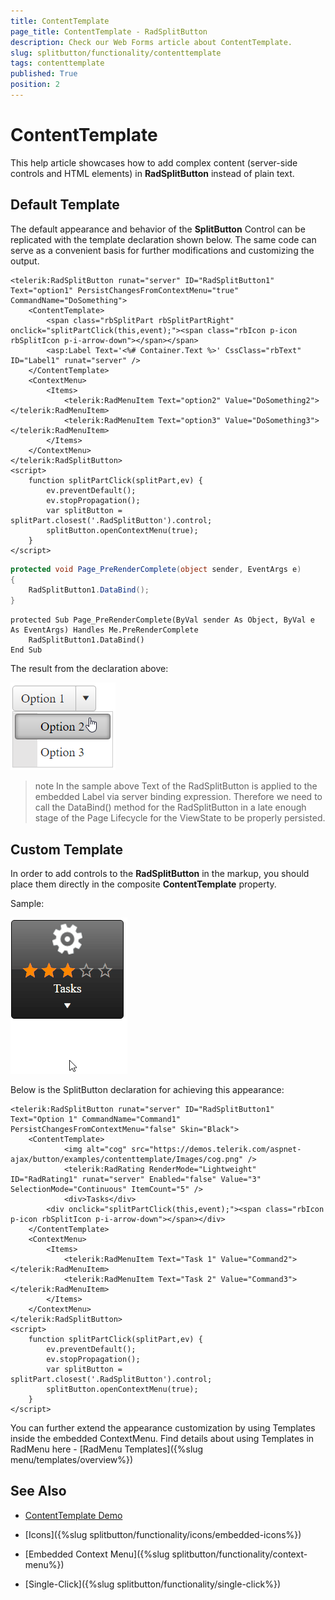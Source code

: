 ```yaml
---
title: ContentTemplate
page_title: ContentTemplate - RadSplitButton
description: Check our Web Forms article about ContentTemplate.
slug: splitbutton/functionality/contenttemplate
tags: contenttemplate
published: True
position: 2
---
```


# ContentTemplate

This help article showcases how to add complex content (server-side controls and HTML elements) in **RadSplitButton** instead of plain text.

## Default Template

The default appearance and behavior of the **SplitButton** Control can be replicated with the template declaration shown below. The same code can serve as a convenient basis for further modifications and customizing the output.

````ASPX
<telerik:RadSplitButton runat="server" ID="RadSplitButton1" Text="option1" PersistChangesFromContextMenu="true" CommandName="DoSomething">
    <ContentTemplate>
        <span class="rbSplitPart rbSplitPartRight" onclick="splitPartClick(this,event);"><span class="rbIcon p-icon rbSplitIcon p-i-arrow-down"></span></span>
        <asp:Label Text='<%# Container.Text %>' CssClass="rbText" ID="Label1" runat="server" />
    </ContentTemplate>
    <ContextMenu>
        <Items>
            <telerik:RadMenuItem Text="option2" Value="DoSomething2"></telerik:RadMenuItem>
            <telerik:RadMenuItem Text="option3" Value="DoSomething3"></telerik:RadMenuItem>
        </Items>
    </ContextMenu>
</telerik:RadSplitButton>
<script>
    function splitPartClick(splitPart,ev) {
        ev.preventDefault();
        ev.stopPropagation();
        var splitButton = splitPart.closest('.RadSplitButton').control;
        splitButton.openContextMenu(true);
    }
</script>
````

````C#
protected void Page_PreRenderComplete(object sender, EventArgs e)
{
    RadSplitButton1.DataBind();
}
````
````VB
protected Sub Page_PreRenderComplete(ByVal sender As Object, ByVal e As EventArgs) Handles Me.PreRenderComplete
    RadSplitButton1.DataBind()
End Sub
````

The result from the declaration above:

![Default content template](images/content_template_default.png)

>note In the sample above Text of the RadSplitButton is applied to the embedded Label via server binding expression. Therefore we need to call the DataBind() method for the RadSplitButton in a late enough stage of the Page Lifecycle for the ViewState to be properly persisted.

## Custom Template

In order to add controls to the **RadSplitButton** in the markup, you should place them directly in the composite **ContentTemplate** property.

Sample:

![RadSplitButton with ContentTemplate](images/content_template_custom_20.gif)

Below is the SplitButton declaration for achieving this appearance:

````ASPX
<telerik:RadSplitButton runat="server" ID="RadSplitButton1" Text="Option 1" CommandName="Command1" PersistChangesFromContextMenu="false" Skin="Black">
    <ContentTemplate>
            <img alt="cog" src="https://demos.telerik.com/aspnet-ajax/button/examples/contenttemplate/Images/cog.png" />
            <telerik:RadRating RenderMode="Lightweight" ID="RadRating1" runat="server" Enabled="false" Value="3" SelectionMode="Continuous" ItemCount="5" />
            <div>Tasks</div>
        <div onclick="splitPartClick(this,event);"><span class="rbIcon p-icon rbSplitIcon p-i-arrow-down"></span></div>
    </ContentTemplate>
    <ContextMenu>
        <Items>
            <telerik:RadMenuItem Text="Task 1" Value="Command2"></telerik:RadMenuItem>
            <telerik:RadMenuItem Text="Task 2" Value="Command3"></telerik:RadMenuItem>
        </Items>
    </ContextMenu>
</telerik:RadSplitButton>
<script>
    function splitPartClick(splitPart,ev) {
        ev.preventDefault();
        ev.stopPropagation();
        var splitButton = splitPart.closest('.RadSplitButton').control;
        splitButton.openContextMenu(true);
    }
</script>
````

You can further extend the appearance customization by using Templates inside the embedded ContextMenu. Find details about using Templates in RadMenu here - [RadMenu Templates]({%slug menu/templates/overview%})

## See Also

 * [ContentTemplate Demo](https://demos.telerik.com/aspnet-ajax/splitbutton/functionality/content-template/defaultcs.aspx)

 * [Icons]({%slug splitbutton/functionality/icons/embedded-icons%})

 * [Embedded Context Menu]({%slug splitbutton/functionality/context-menu%})

 * [Single-Click]({%slug splitbutton/functionality/single-click%})

